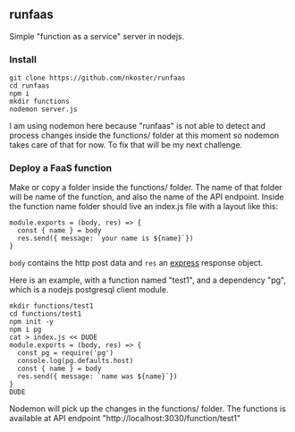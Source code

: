 ## runfaas

Simple "function as a service" server in nodejs.

### Install

```
git clone https://github.com/nkoster/runfaas
cd runfaas
npm i
mkdir functions
nodemon server.js
```

I am using nodemon here because "runfaas" is not able to detect and process changes inside
the functions/ folder at this moment so nodemon takes care of that for now.
To fix that will be my next challenge.

### Deploy a FaaS function

Make or copy a folder inside the functions/ folder.
The name of that folder will be name of the function, and also the name of the API endpoint.
Inside the function name folder should live an index.js file with a layout like this:

```
module.exports = (body, res) => {
  const { name } = body
  res.send({ message: `your name is ${name}`})
}
```

```body``` contains the http post data and ```res``` an [express](https://expressjs.com/) response object.

Here is an example, with a function named "test1", and a dependency "pg", which is a nodejs postgresql client module.

```
mkdir functions/test1
cd functions/test1
npm init -y
npm i pg
cat > index.js << DUDE
module.exports = (body, res) => {
  const pg = require('pg')
  console.log(pg.defaults.host)
  const { name } = body
  res.send({ message: `name was ${name}`})
}
DUDE
```

Nodemon will pick up the changes in the functions/ folder.
The functions is available at API endpoint "http://localhost:3030/function/test1"

